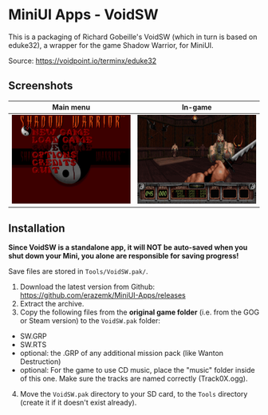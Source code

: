 # MiniUI Apps - VoidSW

This is a packaging of Richard Gobeille's VoidSW (which in turn is based on eduke32), a wrapper for the game
Shadow Warrior, for MiniUI.

Source: https://voidpoint.io/terminx/eduke32

## Screenshots

|              Main menu               |                 In-game                 |
|:------------------------------------:|:---------------------------------------:|
| ![VoidSW - Menu](res/VoidSW_000.png) | ![VoidSW - In-game](res/VoidSW_001.png) |


## Installation

**Since VoidSW is a standalone app, it will NOT be auto-saved when you shut down your Mini,
you alone are responsible for saving progress!**

Save files are stored in `Tools/VoidSW.pak/`.

1. Download the latest version from Github: https://github.com/erazemk/MiniUI-Apps/releases
2. Extract the archive.
3. Copy the following files from the **original game folder** (i.e. from the GOG or Steam version) to the
`VoidSW.pak` folder:

- SW.GRP
- SW.RTS
- optional: the .GRP of any additional mission pack (like Wanton Destruction)
- optional: For the game to use CD music, place the "music" folder inside of this one.
Make sure the tracks are named correctly (Track0X.ogg).

4. Move the `VoidSW.pak` directory to your SD card, to the `Tools` directory (create it if it doesn't exist already).
